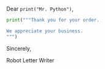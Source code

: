 Dear `print("Mr. Python")`,

```python
print("""Thank you for your order.

We appreciate your business.
""")
```

Sincerely,

Robot Letter Writer
